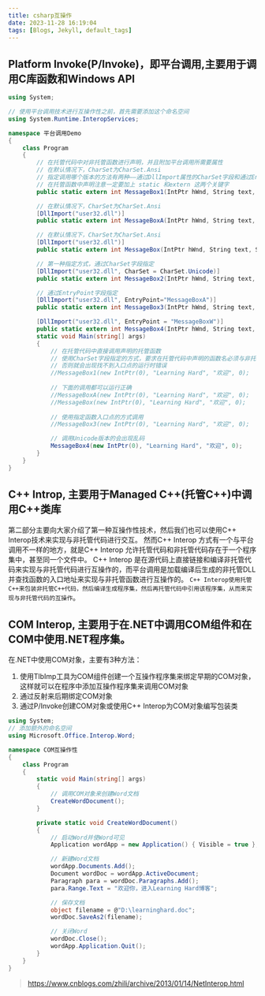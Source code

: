 ```yaml
---
title: csharp互操作
date: 2023-11-28 16:19:04
tags: [Blogs, Jekyll, default_tags]
---
```


## Platform Invoke(P/Invoke)，即平台调用,主要用于调用C库函数和Windows API

<!-- more -->


```csharp
using System;

// 使用平台调用技术进行互操作性之前，首先需要添加这个命名空间
using System.Runtime.InteropServices;

namespace 平台调用Demo
{
    class Program
    {
        // 在托管代码中对非托管函数进行声明，并且附加平台调用所需要属性
        // 在默认情况下，CharSet为CharSet.Ansi
        // 指定调用哪个版本的方法有两种——通过DllImport属性的CharSet字段和通过EntryPoint字段指定
        // 在托管函数中声明注意一定要加上 static 和extern 这两个关键字        [DllImport("user32.dll")]
        public static extern int MessageBox1(IntPtr hWnd, String text, String caption, uint type);

        // 在默认情况下，CharSet为CharSet.Ansi
        [DllImport("user32.dll")]
        public static extern int MessageBoxA(IntPtr hWnd, String text, String caption, uint type);

        // 在默认情况下，CharSet为CharSet.Ansi
        [DllImport("user32.dll")]
        public static extern int MessageBox(IntPtr hWnd, String text, String caption, uint type);

        // 第一种指定方式，通过CharSet字段指定
        [DllImport("user32.dll", CharSet = CharSet.Unicode)]
        public static extern int MessageBox2(IntPtr hWnd, String text, String caption, uint type);

        // 通过EntryPoint字段指定
        [DllImport("user32.dll", EntryPoint="MessageBoxA")]
        public static extern int MessageBox3(IntPtr hWnd, String text, String caption, uint type);

        [DllImport("user32.dll", EntryPoint = "MessageBoxW")]
        public static extern int MessageBox4(IntPtr hWnd, String text, String caption, uint type);
        static void Main(string[] args)
        {
            // 在托管代码中直接调用声明的托管函数
            // 使用CharSet字段指定的方式，要求在托管代码中声明的函数名必须与非托管函数名一样
            // 否则就会出现找不到入口点的运行时错误
            //MessageBox1(new IntPtr(0), "Learning Hard", "欢迎", 0);
            
            // 下面的调用都可以运行正确
            //MessageBoxA(new IntPtr(0), "Learning Hard", "欢迎", 0);
            //MessageBox(new IntPtr(0), "Learning Hard", "欢迎", 0);
            
            // 使用指定函数入口点的方式调用
            //MessageBox3(new IntPtr(0), "Learning Hard", "欢迎", 0);

            // 调用Unicode版本的会出现乱码
            MessageBox4(new IntPtr(0), "Learning Hard", "欢迎", 0);
        }
    }
}
```

## C++ Introp, 主要用于Managed C++(托管C++)中调用C++类库

第二部分主要向大家介绍了第一种互操作性技术，然后我们也可以使用C++ Interop技术来实现与非托管代码进行交互。
然而C++ Interop 方式有一个与平台调用不一样的地方，就是C++ Interop 允许托管代码和非托管代码存在于一个程序集中，甚至同一个文件中。
C++ Interop 是在源代码上直接链接和编译非托管代码来实现与非托管代码进行互操作的，而平台调用是加载编译后生成的非托管DLL并查找函数的入口地址来实现与非托管函数进行互操作的。
`C++ Interop使用托管C++来包装非托管C++代码，然后编译生成程序集，然后再托管代码中引用该程序集，从而来实现与非托管代码的互操作`。

## COM Interop, 主要用于在.NET中调用COM组件和在COM中使用.NET程序集。

在.NET中使用COM对象，主要有3种方法：

1. 使用TlbImp工具为COM组件创建一个互操作程序集来绑定早期的COM对象，这样就可以在程序中添加互操作程序集来调用COM对象
2. 通过反射来后期绑定COM对象
3. 通过P/Invoke创建COM对象或使用C++ Interop为COM对象编写包装类

```csharp
using System;
// 添加额外的命名空间
using Microsoft.Office.Interop.Word;

namespace COM互操作性
{
    class Program
    {
        static void Main(string[] args)
        {
            // 调用COM对象来创建Word文档
            CreateWordDocument();
        }

        private static void CreateWordDocument()
        {
            // 启动Word并使Word可见
            Application wordApp = new Application() { Visible = true };

            // 新建Word文档
            wordApp.Documents.Add();
            Document wordDoc = wordApp.ActiveDocument;
            Paragraph para = wordDoc.Paragraphs.Add();
            para.Range.Text = "欢迎你，进入Learning Hard博客";

            // 保存文档
            object filename = @"D:\learninghard.doc";
            wordDoc.SaveAs2(filename);

            // 关闭Word
            wordDoc.Close();
            wordApp.Application.Quit();
        }
    }
}
```

> https://www.cnblogs.com/zhili/archive/2013/01/14/NetInterop.html
